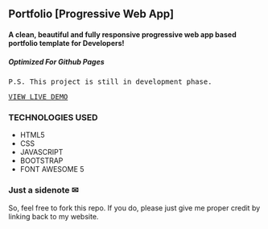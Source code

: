 
## Portfolio [Progressive Web App]
#### A clean, beautiful and fully responsive progressive web app based portfolio template for Developers! 
##### Optimized For Github Pages

<pre>P.S. This project is still in development phase.</pre>
<pre><a href="#">VIEW LIVE DEMO</a></pre>

### TECHNOLOGIES USED
* HTML5
* CSS
* JAVASCRIPT
* BOOTSTRAP
* FONT AWESOME 5


### Just a sidenote ✉

So, feel free to fork this repo. If you do, please just give me proper credit by linking back to my website.
